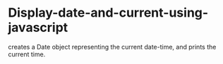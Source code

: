 # Display-date-and-current-using-javascript
creates a Date object representing the current date-time, and prints the current time.
